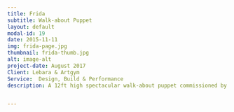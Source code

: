 ```yaml
---
title: Frida
subtitle: Walk-about Puppet
layout: default
modal-id: 19
date: 2015-11-11
img: frida-page.jpg
thumbnail: frida-thumb.jpg
alt: image-alt
project-date: August 2017
Client: Lebara & Artgym
Service:  Design, Build & Performance
description: A 12ft high spectacular walk-about puppet commissioned by the Stroud Fringe Festival- the largest free music festival in the UK. She was designed using a CAD 3D scan of the female form, and constructed using lightweight plywood joints with a Willow frame. She is a fully mobile "neutral form" that can be adapted to themes and characters, she is operated by 4 puppeteers. A collaboration with Reuben Forster.


---
```

